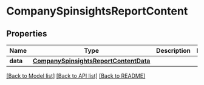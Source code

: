 # CompanySpinsightsReportContent

## Properties
Name | Type | Description | Notes
------------ | ------------- | ------------- | -------------
**data** | [**CompanySpinsightsReportContentData**](CompanySpinsightsReportContentData.md) |  | 

[[Back to Model list]](../README.md#documentation-for-models) [[Back to API list]](../README.md#documentation-for-api-endpoints) [[Back to README]](../README.md)


